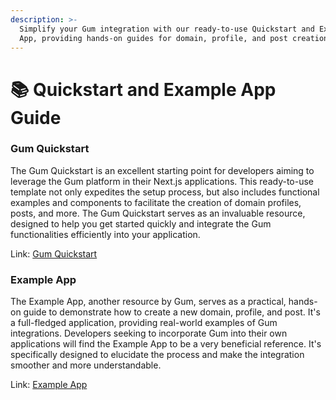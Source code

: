 ```yaml
---
description: >-
  Simplify your Gum integration with our ready-to-use Quickstart and Example
  App, providing hands-on guides for domain, profile, and post creation.
---
```


# 📚 Quickstart and Example App Guide

### Gum Quickstart <a href="#example-app" id="example-app"></a>

The Gum Quickstart is an excellent starting point for developers aiming to leverage the Gum platform in their Next.js applications. This ready-to-use template not only expedites the setup process, but also includes functional examples and components to facilitate the creation of domain profiles, posts, and more. The Gum Quickstart serves as an invaluable resource, designed to help you get started quickly and integrate the Gum functionalities efficiently into your application.

Link: [Gum Quickstart](https://github.com/gumhq/gum-quickstart)

### Example App <a href="#example-app" id="example-app"></a>

The Example App, another resource by Gum, serves as a practical, hands-on guide to demonstrate how to create a new domain, profile, and post. It's a full-fledged application, providing real-world examples of Gum integrations. Developers seeking to incorporate Gum into their own applications will find the Example App to be a very beneficial reference. It's specifically designed to elucidate the process and make the integration smoother and more understandable.

Link: [Example App](https://github.com/gumhq/gum-example-app)
